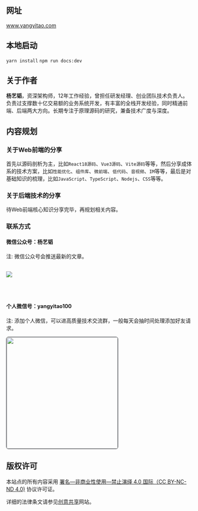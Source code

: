 ## 网址
www.yangyitao.com

## 本地启动
```yarn install```
```npm run docs:dev```

<!-- # 站点介绍 -->
## 关于作者
**杨艺韬**，资深架构师，12年工作经验，曾担任研发经理、创业团队技术负责人。负责过支撑数十亿交易额的业务系统开发，有丰富的全栈开发经验，同时精通前端、后端两大方向。长期专注于原理源码的研究，兼备技术广度与深度。

## 内容规划
### 关于Web前端的分享
首先以源码剖析为主，比如`React18源码`、`Vue3源码`、`Vite源码`等等，然后分享成体系的技术方案，比如`性能优化`、`组件库`、`微前端`、`低代码`、`音视频`、`IM`等等，最后是对基础知识的梳理，比如`JavaScript`、`TypeScript`、`Nodejs`、`CSS`等等。
### 关于后端技术的分享
待Web前端核心知识分享完毕，再规划相关内容。
### 联系方式
#### 微信公众号：**杨艺韬**

注: 微信公众号会推送最新的文章。
<br/>
<br/>
<!-- ![](/images/qr_code_search.png) -->
![](https://www.yangyitao.com/images/qr_code_search.png)
<!--<img src="https://www.yangyitao.com/images/qr_code_search.png" style="width: 600px;border:1px solid #22272e;border-radius:16px"/>-->
<br/>
<br/>

#### 个人微信号：**yangyitao100**
注: 添加个人微信，可以进高质量技术交流群，一般每天会抽时间处理添加好友请求。

<img src="https://www.yangyitao.com/images/wechat.jpeg" style="width:300px;border:1px solid #22272e;border-radius:6px"/>
<br/>

<!-- ![](/images/wechat.jpeg#pic_left=10) -->
## 版权许可
本站点的所有内容采用 [署名—非商业性使用—禁止演绎 4.0 国际（CC BY-NC-ND 4.0)](https://creativecommons.org/licenses/by-nc-nd/4.0/) 协议许可证。

详细的法律条文请参见[创意共享](https://creativecommons.org/licenses/by-nc-nd/4.0/)网站。
